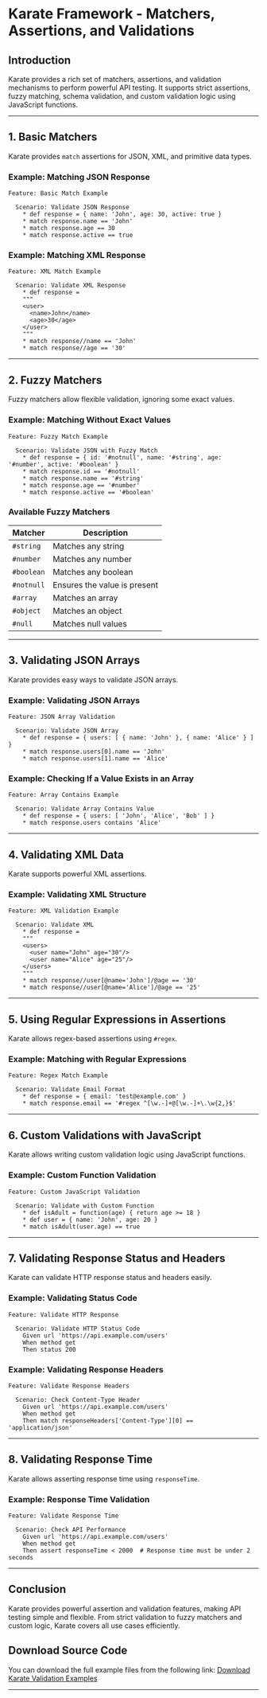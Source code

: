 # Karate Framework - Matchers, Assertions, and Validations

## Introduction
Karate provides a rich set of matchers, assertions, and validation mechanisms to perform powerful API testing. It supports strict assertions, fuzzy matching, schema validation, and custom validation logic using JavaScript functions.

---

## 1. Basic Matchers
Karate provides `match` assertions for JSON, XML, and primitive data types.

### Example: Matching JSON Response
```gherkin
Feature: Basic Match Example

  Scenario: Validate JSON Response
    * def response = { name: 'John', age: 30, active: true }
    * match response.name == 'John'
    * match response.age == 30
    * match response.active == true
```

### Example: Matching XML Response
```gherkin
Feature: XML Match Example

  Scenario: Validate XML Response
    * def response = 
    """
    <user>
      <name>John</name>
      <age>30</age>
    </user>
    """
    * match response//name == 'John'
    * match response//age == '30'
```

---

## 2. Fuzzy Matchers
Fuzzy matchers allow flexible validation, ignoring some exact values.

### Example: Matching Without Exact Values
```gherkin
Feature: Fuzzy Match Example

  Scenario: Validate JSON with Fuzzy Match
    * def response = { id: '#notnull', name: '#string', age: '#number', active: '#boolean' }
    * match response.id == '#notnull'
    * match response.name == '#string'
    * match response.age == '#number'
    * match response.active == '#boolean'
```

### Available Fuzzy Matchers
| Matcher       | Description                  |
|--------------|------------------------------|
| `#string`    | Matches any string           |
| `#number`    | Matches any number           |
| `#boolean`   | Matches any boolean          |
| `#notnull`   | Ensures the value is present |
| `#array`     | Matches an array             |
| `#object`    | Matches an object            |
| `#null`      | Matches null values          |

---

## 3. Validating JSON Arrays
Karate provides easy ways to validate JSON arrays.

### Example: Validating JSON Arrays
```gherkin
Feature: JSON Array Validation

  Scenario: Validate JSON Array
    * def response = { users: [ { name: 'John' }, { name: 'Alice' } ] }
    * match response.users[0].name == 'John'
    * match response.users[1].name == 'Alice'
```

### Example: Checking If a Value Exists in an Array
```gherkin
Feature: Array Contains Example

  Scenario: Validate Array Contains Value
    * def response = { users: [ 'John', 'Alice', 'Bob' ] }
    * match response.users contains 'Alice'
```

---

## 4. Validating XML Data
Karate supports powerful XML assertions.

### Example: Validating XML Structure
```gherkin
Feature: XML Validation Example

  Scenario: Validate XML
    * def response = 
    """
    <users>
      <user name="John" age="30"/>
      <user name="Alice" age="25"/>
    </users>
    """
    * match response//user[@name='John']/@age == '30'
    * match response//user[@name='Alice']/@age == '25'
```

---

## 5. Using Regular Expressions in Assertions
Karate allows regex-based assertions using `#regex`.

### Example: Matching with Regular Expressions
```gherkin
Feature: Regex Match Example

  Scenario: Validate Email Format
    * def response = { email: 'test@example.com' }
    * match response.email == '#regex ^[\w.-]+@[\w.-]+\.\w{2,}$'
```

---

## 6. Custom Validations with JavaScript
Karate allows writing custom validation logic using JavaScript functions.

### Example: Custom Function Validation
```gherkin
Feature: Custom JavaScript Validation

  Scenario: Validate with Custom Function
    * def isAdult = function(age) { return age >= 18 }
    * def user = { name: 'John', age: 20 }
    * match isAdult(user.age) == true
```

---

## 7. Validating Response Status and Headers
Karate can validate HTTP response status and headers easily.

### Example: Validating Status Code
```gherkin
Feature: Validate HTTP Response

  Scenario: Validate HTTP Status Code
    Given url 'https://api.example.com/users'
    When method get
    Then status 200
```

### Example: Validating Response Headers
```gherkin
Feature: Validate Response Headers

  Scenario: Check Content-Type Header
    Given url 'https://api.example.com/users'
    When method get
    Then match responseHeaders['Content-Type'][0] == 'application/json'
```

---

## 8. Validating Response Time
Karate allows asserting response time using `responseTime`.

### Example: Response Time Validation
```gherkin
Feature: Validate Response Time

  Scenario: Check API Performance
    Given url 'https://api.example.com/users'
    When method get
    Then assert responseTime < 2000  # Response time must be under 2 seconds
```

---

## Conclusion
Karate provides powerful assertion and validation features, making API testing simple and flexible. From strict validation to fuzzy matchers and custom logic, Karate covers all use cases efficiently.

## Download Source Code
You can download the full example files from the following link:
[Download Karate Validation Examples](#)

---
